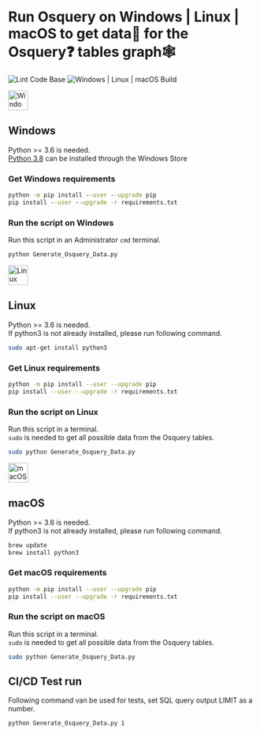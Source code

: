 # Run Osquery on Windows | Linux | macOS to get data📜 for the Osquery❓ tables graph🕸

![Lint Code Base](https://github.com/sevickson/Osquery_Data_Graph/workflows/Lint%20Code%20Base/badge.svg)
![Windows | Linux | macOS Build](https://github.com/sevickson/Osquery_Data_Graph/workflows/Windows%20%7C%20Linux%20%7C%20macOS%20Build/badge.svg)

<img src="https://www.game-experience.nl/wp-content/uploads/2018/04/Windows-10-logo-300x300.png" alt="Windows" width="40" height="40">  

## Windows 
Python >= 3.6 is needed.  
[Python 3.8](https://www.microsoft.com/store/productId/9MSSZTT1N39L) can be installed through the Windows Store
### Get Windows requirements
```cmd
python -m pip install --user --upgrade pip
pip install --user --upgrade -r requirements.txt
```

### Run the script on Windows
Run this script in an Administrator `cmd` terminal.
```cmd
python Generate_Osquery_Data.py
```

<img src="https://upload.wikimedia.org/wikipedia/commons/thumb/3/35/Tux.svg/1200px-Tux.svg.png" alt="Linux" width="40" height="40">

## Linux
Python >= 3.6 is needed.  
If python3 is not already installed, please run following command.
```bash
sudo apt-get install python3
```
### Get Linux requirements
```bash
python -m pip install --user --upgrade pip
pip install --user --upgrade -r requirements.txt
```

### Run the script on Linux
Run this script in a terminal.  
`sudo` is needed to get all possible data from the Osquery tables.
```bash
sudo python Generate_Osquery_Data.py
```

<img src="https://cdn0.iconfinder.com/data/icons/flat-round-system/512/apple-512.png" alt="macOS" width="40" height="40">

## macOS
Python >= 3.6 is needed.  
If python3 is not already installed, please run following command.
```bash
brew update
brew install python3
```
### Get macOS requirements
```bash
python -m pip install --user --upgrade pip
pip install --user --upgrade -r requirements.txt
```

### Run the script on macOS
Run this script in a terminal.  
`sudo` is needed to get all possible data from the Osquery tables.
```bash
sudo python Generate_Osquery_Data.py
```

## CI/CD Test run
Following command van be used for tests, set SQL query output LIMIT as a number.
```cmd
python Generate_Osquery_Data.py 1
```